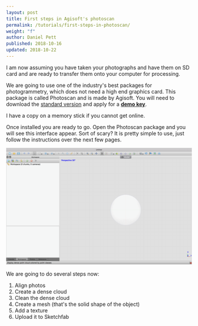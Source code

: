 ```yaml
---
layout: post
title: First steps in Agisoft's photoscan
permalink: /tutorials/first-steps-in-photoscan/
weight: "f"
author: Daniel Pett
published: 2018-10-16
updated: 2018-10-22
---
```


I am now assuming you have taken your photographs and have them on SD card and are ready to transfer them onto your computer for processing. 

We are going to use one of the industry's best packages for photogrammetry, which does not need a high end graphics card. This package is called Photoscan and is made by Agisoft. You will need to download the [standard version](http://www.agisoft.com/downloads/installer/) and apply for a **[demo key](http://www.agisoft.com/downloads/installer/#)**. 

I have a copy on a memory stick if you cannot get online. 

Once installed you are ready to go. Open the Photoscan package and you will see this interface appear. Sort of scary? It is pretty simple to use, just follow the instructions over the next few pages. 

![The photoscan window](/images/photoscan.jpg "Photoscan interface window")

We are going to do several steps now:

1. Align photos
2. Create a dense cloud
3. Clean the dense cloud
4. Create a mesh (that's the solid shape of the object)
5. Add a texture
6. Upload it to Sketchfab
